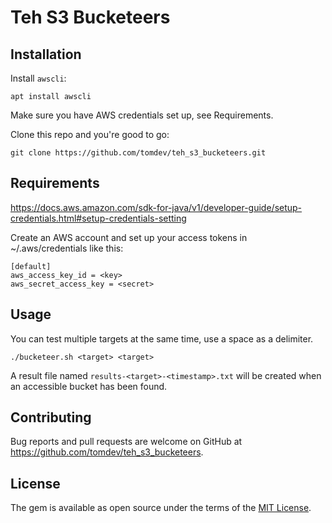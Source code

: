 # Teh S3 Bucketeers


## Installation

Install `awscli`:

```
apt install awscli
```

Make sure you have AWS credentials set up, see Requirements.

Clone this repo and you're good to go:

```
git clone https://github.com/tomdev/teh_s3_bucketeers.git
```

## Requirements

https://docs.aws.amazon.com/sdk-for-java/v1/developer-guide/setup-credentials.html#setup-credentials-setting

Create an AWS account and set up your access tokens in ~/.aws/credentials like this:

```name=~/.aws/credentials
[default]
aws_access_key_id = <key>
aws_secret_access_key = <secret>
```


## Usage

You can test multiple targets at the same time, use a space as a delimiter.

```
./bucketeer.sh <target> <target>
```

A result file named `results-<target>-<timestamp>.txt` will be created when an accessible bucket has been found.


## Contributing

Bug reports and pull requests are welcome on GitHub at https://github.com/tomdev/teh_s3_bucketeers.


## License

The gem is available as open source under the terms of the [MIT License](http://opensource.org/licenses/MIT).
